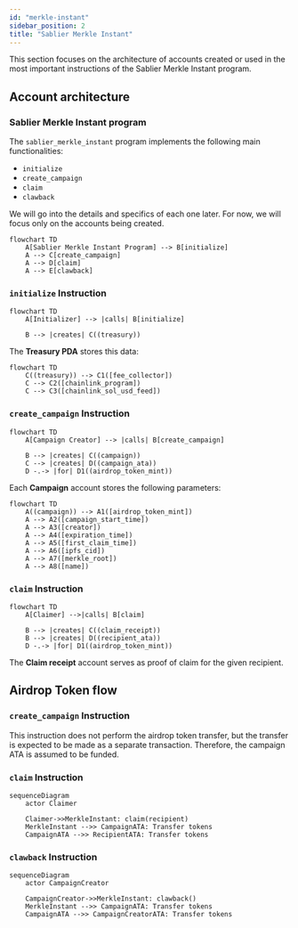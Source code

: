 ```yaml
---
id: "merkle-instant"
sidebar_position: 2
title: "Sablier Merkle Instant"
---
```


This section focuses on the architecture of accounts created or used in the most important instructions of the Sablier
Merkle Instant program.

## Account architecture

### Sablier Merkle Instant program

The `sablier_merkle_instant` program implements the following main functionalities:

- `initialize`
- `create_campaign`
- `claim`
- `clawback`

We will go into the details and specifics of each one later. For now, we will focus only on the accounts being created.

```mermaid
flowchart TD
    A[Sablier Merkle Instant Program] --> B[initialize]
    A --> C[create_campaign]
    A --> D[claim]
    A --> E[clawback]
```

### `initialize` Instruction

```mermaid
flowchart TD
    A[Initializer] --> |calls| B[initialize]

    B --> |creates| C((treasury))
```

The **Treasury PDA** stores this data:

```mermaid
flowchart TD
    C((treasury)) --> C1([fee_collector])
    C --> C2([chainlink_program])
    C --> C3([chainlink_sol_usd_feed])
```

### `create_campaign` Instruction

```mermaid
flowchart TD
    A[Campaign Creator] --> |calls| B[create_campaign]

    B --> |creates| C((campaign))
    C --> |creates| D((campaign_ata))
    D -.-> |for| D1((airdrop_token_mint))
```

Each **Campaign** account stores the following parameters:

```mermaid
flowchart TD
    A((campaign)) --> A1([airdrop_token_mint])
    A --> A2([campaign_start_time])
    A --> A3([creator])
    A --> A4([expiration_time])
    A --> A5([first_claim_time])
    A --> A6([ipfs_cid])
    A --> A7([merkle_root])
    A --> A8([name])
```

### `claim` Instruction

```mermaid
flowchart TD
    A[Claimer] -->|calls| B[claim]

    B --> |creates| C((claim_receipt))
    B --> |creates| D((recipient_ata))
    D -.-> |for| D1((airdrop_token_mint))
```

The **Claim receipt** account serves as proof of claim for the given recipient.

## Airdrop Token flow

### `create_campaign` Instruction

This instruction does not perform the airdrop token transfer, but the transfer is expected to be made as a separate
transaction. Therefore, the campaign ATA is assumed to be funded.

### `claim` Instruction

```mermaid
sequenceDiagram
    actor Claimer

    Claimer->>MerkleInstant: claim(recipient)
    MerkleInstant -->> CampaignATA: Transfer tokens
    CampaignATA -->> RecipientATA: Transfer tokens
```

### `clawback` Instruction

```mermaid
sequenceDiagram
    actor CampaignCreator

    CampaignCreator->>MerkleInstant: clawback()
    MerkleInstant -->> CampaignATA: Transfer tokens
    CampaignATA -->> CampaignCreatorATA: Transfer tokens
```

